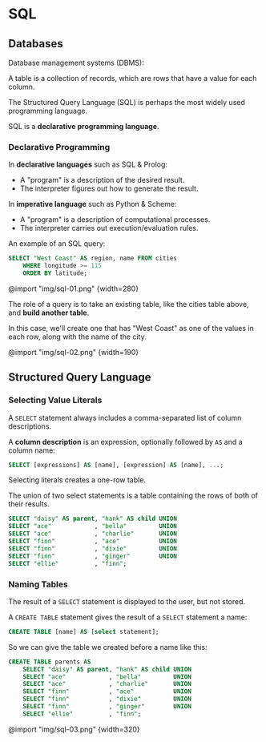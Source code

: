 # SQL

## Databases

Database management systems (DBMS):

A table is a collection of records, which are rows that have a value for each column.

The Structured Query Language (SQL) is perhaps the most widely used programming language.

SQL is a **declarative programming language**.

### Declarative Programming

In **declarative languages** such as SQL & Prolog:

- A "program" is a description of the desired result.
- The interpreter figures out how to generate the result.

In **imperative language** such as Python & Scheme:
- A "program" is a description of computational processes.
- The interpreter carries out execution/evaluation rules.

An example of an SQL query:

```sql
SELECT "West Coast" AS region, name FROM cities
    WHERE longitude >= 115
    ORDER BY latitude;
```

@import "img/sql-01.png" {width=280}

The role of a query is to take an existing table, like the cities table above, and **build another table**.

In this case,
we'll create one that has "West Coast" as one of the values in each row,
along with the name of the city.

@import "img/sql-02.png" {width=190}

## Structured Query Language

### Selecting Value Literals

A `SELECT` statement always includes a comma-separated list of column descriptions.

A **column description** is an expression, optionally followed by `AS` and a column name:

```sql
SELECT [expressions] AS [name], [expression] AS [name], ...;
```

Selecting literals creates a one-row table.

The union of two select statements is a table containing the rows of both of their results.

```sql
SELECT "daisy" AS parent, "hank" AS child UNION
SELECT "ace"            , "bella"         UNION
SELECT "ace"            , "charlie"       UNION
SELECT "finn"           , "ace"           UNION
SELECT "finn"           , "dixie"         UNION
SELECT "finn"           , "ginger"        UNION
SELECT "ellie"          , "finn";
```

### Naming Tables

The result of a `SELECT` statement is displayed to the user, but not stored.

A `CREATE TABLE` statement gives the result of a `SELECT` statement a name:

```sql
CREATE TABLE [name] AS [select statement];
```

So we can give the table we created before a name like this:

```sql
CREATE TABLE parents AS
    SELECT "daisy" AS parent, "hank" AS child UNION
    SELECT "ace"            , "bella"         UNION
    SELECT "ace"            , "charlie"       UNION
    SELECT "finn"           , "ace"           UNION
    SELECT "finn"           , "dixie"         UNION
    SELECT "finn"           , "ginger"        UNION
    SELECT "ellie"          , "finn";
```

@import "img/sql-03.png" {width=320}

